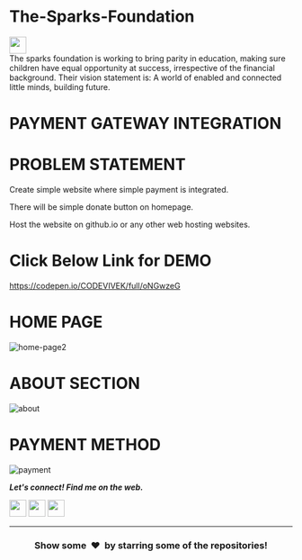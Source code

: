 # The-Sparks-Foundation
<img height="30" src="https://img.shields.io/badge/The Sparks Foundation-black.svg?&style=for-the-badge&logo=TheSparksFoundation&logoColor=blue" />
<br>
The sparks foundation is working to bring parity in education, making sure children have equal opportunity at success, irrespective of the financial background.
Their vision statement is: A world of enabled and connected little minds, building future.

# PAYMENT GATEWAY INTEGRATION
# PROBLEM STATEMENT
<p>Create simple website where simple payment is integrated.</p>
<p>There will be simple donate button on homepage.
<p>Host the website on github.io or any other web hosting websites.</p>

# Click Below Link for DEMO
https://codepen.io/CODEVIVEK/full/oNGwzeG

# HOME PAGE

![home-page2](https://user-images.githubusercontent.com/91311855/146755916-be2c33c8-c3cd-41f2-a727-ffa9c2c91fd8.png)

# ABOUT SECTION

![about](https://user-images.githubusercontent.com/91311855/146755654-bdc46767-b5ea-495d-b9bd-59943b7e652e.png)

# PAYMENT METHOD

![payment](https://user-images.githubusercontent.com/91311855/146756190-88270bc8-7423-419e-aadd-4a77082d4913.png)

  <b><i>Let's connect! Find me on the web.</i></b>

[<img height="30" src = "https://img.shields.io/badge/gmail-c14438?&style=for-the-badge&logo=gmail&logoColor=white">][gmail] 
[<img height="30" src="https://img.shields.io/badge/linkedin-blue.svg?&style=for-the-badge&logo=linkedin&logoColor=white" />][LinkedIn]
[<img height="30" src="https://img.shields.io/badge/github-black.svg?&style=for-the-badge&logo=github&logoColor=white" />][Github]
<br />
<hr />


[gmail]: mailto:vivekmodak@gmail.com
[linkedin]: https://www.linkedin.com/in/vivek-modak-b740651b7/
[github]: https://github.com/vivekmodak3/


<h3 align="center">Show some &nbsp;❤️&nbsp; by starring some of the repositories!</h3>

